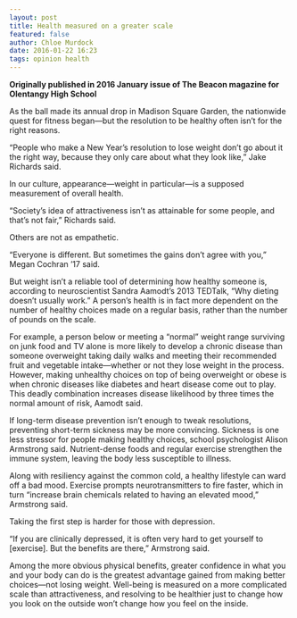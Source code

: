 ```yaml
---
layout: post
title: Health measured on a greater scale
featured: false
author: Chloe Murdock
date: 2016-01-22 16:23
tags: opinion health
---
```

**Originally published in 2016 January issue of The Beacon magazine for Olentangy High School**

As the ball made its annual drop in Madison Square Garden, the nationwide quest for fitness began—but the resolution to be healthy often isn’t for the right reasons.

“People who make a New Year’s resolution to lose weight don’t go about it the right way, because they only care about what they look like,” Jake Richards said.

In our culture, appearance—weight in particular—is a supposed measurement of overall health.

“Society’s idea of attractiveness isn’t as attainable for some people, and that’s not fair,” Richards said.

Others are not as empathetic.

“Everyone is different. But sometimes the gains don’t agree with you,” Megan Cochran ’17 said.

But weight isn’t a reliable tool of determining how healthy someone is, according to neuroscientist Sandra Aamodt’s 2013 TEDTalk, “Why dieting doesn’t usually work.” A person’s health is in fact more dependent on the number of healthy choices made on a regular basis, rather than the number of pounds on the scale.

For example, a person below or meeting a “normal” weight range surviving on junk food and TV alone is more likely to develop a chronic disease than someone overweight taking daily walks and meeting their recommended fruit and vegetable intake—whether or not they lose weight in the process. However, making unhealthy choices on top of being overweight or obese is when chronic diseases like diabetes and heart disease come out to play. This deadly combination increases disease likelihood by three times the normal amount of risk, Aamodt said.

If long-term disease prevention isn’t enough to tweak resolutions, preventing short-term sickness may be more convincing. Sickness is one less stressor for people making healthy choices, school psychologist Alison Armstrong said. Nutrient-dense foods and regular exercise strengthen the immune system, leaving the body less susceptible to illness.

Along with resiliency against the common cold, a healthy lifestyle can ward off a bad mood. Exercise prompts neurotransmitters to fire faster, which in turn “increase brain chemicals related to having an elevated mood,” Armstrong said.

Taking the first step is harder for those with depression.

“If you are clinically depressed, it is often very hard to get yourself to \[exercise]. But the benefits are there,” Armstrong said.

Among the more obvious physical benefits, greater confidence in what you and your body can do is the greatest advantage gained from making better choices—not losing weight. Well-being is measured on a more complicated scale than attractiveness, and resolving to be healthier just to change how you look on the outside won’t change how you feel on the inside.